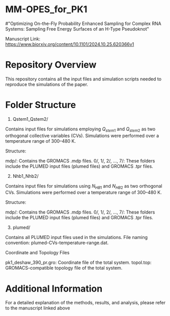 # MM-OPES_for_PK1
#"Optimizing On-the-Fly Probability Enhanced Sampling for Complex RNA Systems: Sampling Free Energy Surfaces of an H-Type Pseudoknot"

Manuscript Link: https://www.biorxiv.org/content/10.1101/2024.10.25.620366v1


# Repository Overview
This repository contains all the input files and simulation scripts needed to reproduce the simulations of the paper.

# Folder Structure
1. Qstem1_Qstem2/


Contains input files for simulations employing  $Q_{stem1}$ and $Q_{stem2}$ as two orthogonal collective variables (CVs).
Simulations were performed over a temperature range of 300–480 K.

Structure:

mdp/: Contains the GROMACS .mdp files.
0/, 1/, 2/, ..., 7/: These folders include the PLUMED input files (plumed files) and GROMACS .tpr files.


2. Nhb1_Nhb2/


Contains input files for simulations using $N_{HB1}$ and $N_{HB2}$ as two orthogonal CVs.
Simulations were performed over a temperature range of 300–480 K.

Structure:

mdp/: Contains the GROMACS .mdp files.
0/, 1/, 2/, ..., 7/: These folders include the PLUMED input files (plumed files) and GROMACS .tpr files.


3. plumed/


Contains all PLUMED input files used in the simulations.
File naming convention: plumed-CVs-temperature-range.dat.


Coordinate and Topology Files

pk1_deshaw_390_pr.gro: Coordinate file of the total system.
topol.top: GROMACS-compatible topology file of the total system.


# Additional Information
For a detailed explanation of the methods, results, and analysis, please refer to the manuscript linked above



